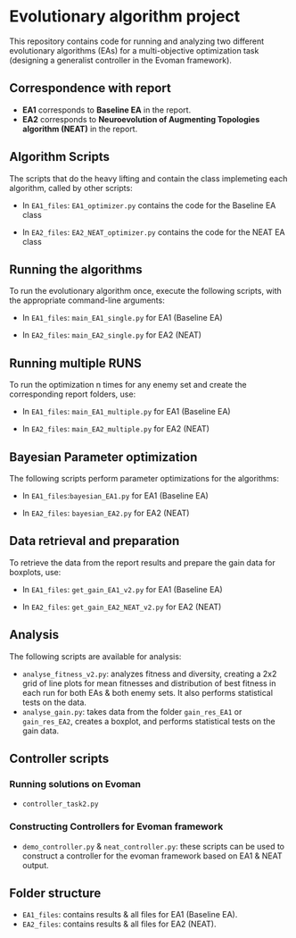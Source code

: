 # Evolutionary algorithm project

This repository contains code for running and analyzing two different evolutionary algorithms (EAs) for a multi-objective optimization task (designing a generalist controller in the Evoman framework).

## Correspondence with report
- **EA1** corresponds to **Baseline EA** in the report.
- **EA2** corresponds to **Neuroevolution of Augmenting Topologies algorithm (NEAT)** in the report.

## Algorithm Scripts
The scripts that do the heavy lifting and contain the class implemeting each algorithm, called by other scripts:
- In `EA1_files`: `EA1_optimizer.py` contains the code for the Baseline EA class

- In `EA2_files`: `EA2_NEAT_optimizer.py` contains the code for the NEAT EA class

## Running the algorithms
To run the evolutionary algorithm once, execute the following scripts, with the appropriate command-line arguments:
- In `EA1_files`: `main_EA1_single.py` for EA1 (Baseline EA)

- In `EA2_files`: `main_EA2_single.py` for EA2 (NEAT)

## Running multiple RUNS
To run the optimization n times for any enemy set and create the corresponding report folders, use:
- In `EA1_files`: `main_EA1_multiple.py` for EA1 (Baseline EA)

- In `EA2_files`: `main_EA2_multiple.py` for EA2 (NEAT)

## Bayesian Parameter optimization
The following scripts perform parameter optimizations for the algorithms:
- In `EA1_files`:`bayesian_EA1.py` for EA1 (Baseline EA)

- In `EA2_files`: `bayesian_EA2.py` for EA2 (NEAT)
## Data retrieval and preparation
To retrieve the data from the report results and prepare the gain data for boxplots, use:
- In `EA1_files`: `get_gain_EA1_v2.py` for EA1 (Baseline EA)

- In `EA2_files`: `get_gain_EA2_NEAT_v2.py` for EA2 (NEAT)
## Analysis
The following scripts are available for analysis:
- `analyse_fitness_v2.py`: analyzes fitness and diversity, creating a 2x2 grid of line plots for mean fitnesses and distribution of best fitness in each run  for both EAs & both enemy sets. It also performs statistical tests on the data.
- `analyse_gain.py`: takes data from the folder `gain_res_EA1` or `gain_res_EA2`, creates a boxplot, and performs statistical tests on the gain data.

## Controller scripts
### Running solutions on Evoman
- `controller_task2.py` 
### Constructing Controllers for Evoman framework
- `demo_controller.py` & `neat_controller.py`: these scripts can be used to construct a controller for the evoman framework based on EA1 & NEAT output.

## Folder structure
- `EA1_files`: contains results & all files for EA1 (Baseline EA).
- `EA2_files`: contains results & all files for EA2 (NEAT).